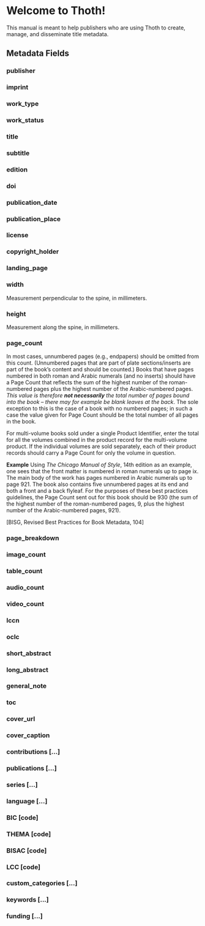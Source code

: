 # Welcome to Thoth!

This manual is meant to help publishers who are using Thoth to create, manage, and disseminate title metadata.

## Metadata Fields

### publisher

### imprint

### work_type

### work_status

### title

### subtitle

### edition

### doi

### publication_date

### publication_place

### license

### copyright_holder

### landing_page

### width
Measurement perpendicular to the spine, in millimeters.

### height
Measurement along the spine, in millimeters.

### page_count
In most cases, unnumbered pages (e.g., endpapers) should be omitted from this count.
(Unnumbered pages that are part of plate sections/inserts are part of the book’s content and
should be counted.) Books that have pages numbered in both roman and Arabic numerals
(and no inserts) should have a Page Count that reflects the sum of the highest number of the
roman-numbered pages plus the highest number of the Arabic-numbered pages. _This value_
_is therefore **not necessarily** the total number of pages bound into the book – there may for_
_example be blank leaves at the back_. The sole exception to this is the case of a book with no
numbered pages; in such a case the value given for Page Count should be the total number
of all pages in the book.

For multi-volume books sold under a single Product Identifier, enter the total for all the
volumes combined in the product record for the multi-volume product. If the individual
volumes are sold separately, each of their product records should carry a Page Count for only
the volume in question. 

**Example**
Using _The Chicago Manual of Style_, 14th edition as an example, one sees that the front
matter is numbered in roman numerals up to page ix. The main body of the work has pages
numbered in Arabic numerals up to page 921. The book also contains five unnumbered
pages at its end and both a front and a back flyleaf. For the purposes of these best practices
guidelines, the Page Count sent out for this book should be 930 (the sum of the highest
number of the roman-numbered pages, 9, plus the highest number of the Arabic-numbered
pages, 921).

[BISG, Revised Best Practices for Book Metadata, 104]

### page_breakdown

### image_count

### table_count

### audio_count

### video_count

### lccn

### oclc

### short_abstract

### long_abstract

### general_note

### toc

### cover_url

### cover_caption

### contributions [...]

### publications [...]

### series [...]

### language [...]

### BIC [code]

### THEMA [code]

### BISAC [code]

### LCC [code]

### custom_categories [...]

### keywords [...]

### funding [...]

